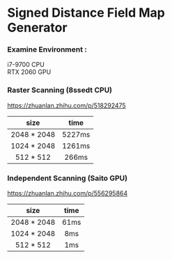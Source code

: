 # Signed Distance Field Map Generator

### Examine Environment : 
i7-9700 CPU\
RTX 2060 GPU

### Raster Scanning (8ssedt CPU)
https://zhuanlan.zhihu.com/p/518292475

| size | time |
|:---: |:---:   |
| 2048 * 2048 | 5227ms |
| 1024 * 2048 | 1261ms |
| 512 * 512  | 266ms  |

### Independent Scanning (Saito GPU)
https://zhuanlan.zhihu.com/p/556295864

| size | time |
|:---: |:---:   |
| 2048 * 2048 | 61ms |
| 1024 * 2048 | 8ms |
| 512 * 512  | 1ms  |
